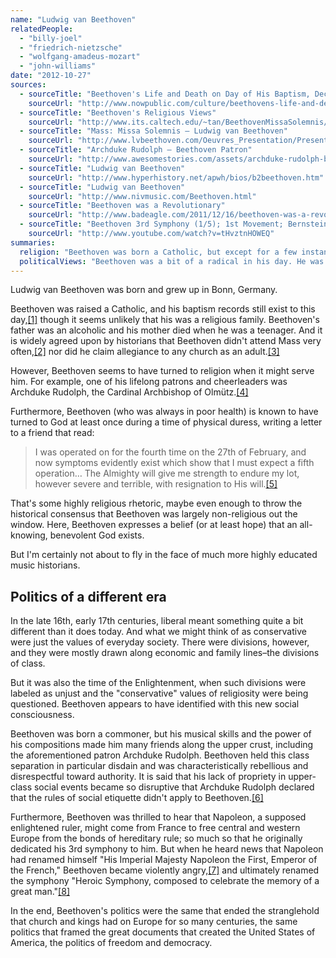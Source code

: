 ```yaml
---
name: "Ludwig van Beethoven"
relatedPeople:
  - "billy-joel"
  - "friedrich-nietzsche"
  - "wolfgang-amadeus-mozart"
  - "john-williams"
date: "2012-10-27"
sources:
  - sourceTitle: "Beethoven's Life and Death on Day of His Baptism, December 17th"
    sourceUrl: "http://www.nowpublic.com/culture/beethovens-life-and-death-day-his-baptism-december-17th-2539766.html"
  - sourceTitle: "Beethoven's Religious Views"
    sourceUrl: "http://www.its.caltech.edu/~tan/BeethovenMissaSolemnis/religious_views.html"
  - sourceTitle: "Mass: Missa Solemnis – Ludwig van Beethoven"
    sourceUrl: "http://www.lvbeethoven.com/Oeuvres_Presentation/Presentation-Mass-MissaSolemnis.html"
  - sourceTitle: "Archduke Rudolph – Beethoven Patron"
    sourceUrl: "http://www.awesomestories.com/assets/archduke-rudolph-beethoven-patron"
  - sourceTitle: "Ludwig van Beethoven"
    sourceUrl: "http://www.hyperhistory.net/apwh/bios/b2beethoven.htm"
  - sourceTitle: "Ludwig van Beethoven"
    sourceUrl: "http://www.nivmusic.com/Beethoven.html"
  - sourceTitle: "Beethoven was a Revolutionary"
    sourceUrl: "http://www.badeagle.com/2011/12/16/beethoven-was-a-revolutionary/"
  - sourceTitle: "Beethoven 3rd Symphony (1/5); 1st Movement; Bernstein"
    sourceUrl: "http://www.youtube.com/watch?v=tHvztnHOWEQ"
summaries:
  religion: "Beethoven was born a Catholic, but except for a few instances, didn't appear to be very devout."
  politicalViews: "Beethoven was a bit of a radical in his day. He was a supporter of enlightenment political and social philosophy and despised class divisions."
---
```


Ludwig van Beethoven was born and grew up in Bonn, Germany.

Beethoven was raised a Catholic, and his baptism records still exist to this day,<a class="source-citation" href="#http%3A%2F%2Fwww.nowpublic.com%2Fculture%2Fbeethovens-life-and-death-day-his-baptism-december-17th-2539766.html" title="Beethoven&apos;s Life and Death on Day of His Baptism, December 17th">[1]</a> though it seems unlikely that his was a religious family. Beethoven's father was an alcoholic and his mother died when he was a teenager. And it is widely agreed upon by historians that Beethoven didn't attend Mass very often,<a class="source-citation" href="#http%3A%2F%2Fwww.its.caltech.edu%2F~tan%2FBeethovenMissaSolemnis%2Freligious_views.html" title="Beethoven&apos;s Religious Views">[2]</a> nor did he claim allegiance to any church as an adult.<a class="source-citation" href="#http%3A%2F%2Fwww.lvbeethoven.com%2FOeuvres_Presentation%2FPresentation-Mass-MissaSolemnis.html" title="Mass: Missa Solemnis – Ludwig van Beethoven">[3]</a>

However, Beethoven seems to have turned to religion when it might serve him. For example, one of his lifelong patrons and cheerleaders was Archduke Rudolph, the Cardinal Archbishop of Olmütz.<a class="source-citation" href="#http%3A%2F%2Fwww.awesomestories.com%2Fassets%2Farchduke-rudolph-beethoven-patron" title="Archduke Rudolph – Beethoven Patron">[4]</a>

Furthermore, Beethoven (who was always in poor health) is known to have turned to God at least once during a time of physical duress, writing a letter to a friend that read:

>I was operated on for the fourth time on the 27th of February, and now symptoms evidently exist which show that I must expect a fifth operation… The Almighty will give me strength to endure my lot, however severe and terrible, with resignation to His will.<a class="source-citation" href="#http%3A%2F%2Fwww.hyperhistory.net%2Fapwh%2Fbios%2Fb2beethoven.htm" title="Ludwig van Beethoven">[5]</a>

That's some highly religious rhetoric, maybe even enough to throw the historical consensus that Beethoven was largely non-religious out the window. Here, Beethoven expresses a belief (or at least hope) that an all-knowing, benevolent God exists.

But I'm certainly not about to fly in the face of much more highly educated music historians.


## Politics of a different era

In the late 16th, early 17th centuries, liberal meant something quite a bit different than it does today. And what we might think of as conservative were just the values of everyday society. There were divisions, however, and they were mostly drawn along economic and family lines–the divisions of class.

But it was also the time of the Enlightenment, when such divisions were labeled as unjust and the "conservative" values of religiosity were being questioned. Beethoven appears to have identified with this new social consciousness.

Beethoven was born a commoner, but his musical skills and the power of his compositions made him many friends along the upper crust, including the aforementioned patron Archduke Rudolph. Beethoven held this class separation in particular disdain and was characteristically rebellious and disrespectful toward authority. It is said that his lack of propriety in upper-class social events became so disruptive that Archduke Rudolph declared that the rules of social etiquette didn't apply to Beethoven.<a class="source-citation" href="#http%3A%2F%2Fwww.nivmusic.com%2FBeethoven.html" title="Ludwig van Beethoven">[6]</a>

Furthermore, Beethoven was thrilled to hear that Napoleon, a supposed enlightened ruler, might come from France to free central and western Europe from the bonds of hereditary rule; so much so that he originally dedicated his 3rd symphony to him. But when he heard news that Napoleon had renamed himself "His Imperial Majesty Napoleon the First, Emperor of the French," Beethoven became violently angry,<a class="source-citation" href="#http%3A%2F%2Fwww.badeagle.com%2F2011%2F12%2F16%2Fbeethoven-was-a-revolutionary%2F" title="Beethoven was a Revolutionary">[7]</a> and ultimately renamed the symphony "Heroic Symphony, composed to celebrate the memory of a great man."<a class="source-citation" href="#http%3A%2F%2Fwww.youtube.com%2Fwatch%3Fv%3DtHvztnHOWEQ" title="Beethoven 3rd Symphony (1/5); 1st Movement; Bernstein">[8]</a>

In the end, Beethoven's politics were the same that ended the stranglehold that church and kings had on Europe for so many centuries, the same politics that framed the great documents that created the United States of America, the politics of freedom and democracy.